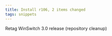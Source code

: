 ```yaml
---
title: Install r106, 2 items changed
tags: snippets
---
```


Retag WinSwitch 3.0 release (repository cleanup)
